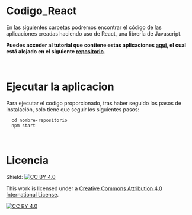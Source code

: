 # Codigo_React

En las siguientes carpetas podremos encontrar el código de las aplicaciones creadas haciendo uso de React, una librería de Javascript.

**Puedes acceder al tutorial que contiene estas aplicaciones [aqui][enlace], el cual está alojado en el siguiente [repositorio][enlace2]**.

[enlace]: https://javierherrerogg1.github.io/
[enlace2]: https://github.com/JavierHerreroGG1/JavierHerreroGG1.github.io

&nbsp;
# Ejecutar la aplicacion

Para ejecutar el codigo proporcionado, tras haber seguido los pasos de instalación, solo tiene que seguir los siguientes pasos:
~~~
  cd nombre-repositorio
  npm start
~~~
&nbsp;
# Licencia 

Shield: [![CC BY 4.0][cc-by-shield]][cc-by]

This work is licensed under a [Creative Commons Attribution 4.0 International
License][cc-by].

[![CC BY 4.0][cc-by-image]][cc-by]

[cc-by]: http://creativecommons.org/licenses/by/4.0/
[cc-by-image]: https://i.creativecommons.org/l/by/4.0/88x31.png
[cc-by-shield]: https://img.shields.io/badge/License-CC%20BY%204.0-lightgrey.svg
